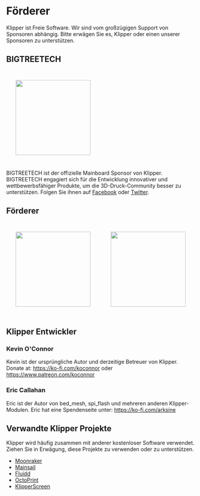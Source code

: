 # Förderer

Klipper ist Freie Software. Wir sind vom großzügigen Support von Sponsoren abhängig. Bitte erwägen Sie es, Klipper oder einen unserer Sponsoren zu unterstützen.

## BIGTREETECH

[<img src="./img/sponsors/BTT_BTT.png" width="200" style="margin:25px"/>](https://bigtree-tech.com/collections/all-products)

BIGTREETECH ist der offizielle Mainboard Sponsor von Klipper. BIGTREETECH engagiert sich für die Entwicklung innovativer und wettbewerbsfähiger Produkte, um die 3D-Druck-Community besser zu unterstützen. Folgen Sie ihnen auf [Facebook](https://www.facebook.com/BIGTREETECH) oder [Twitter](https://twitter.com/BigTreeTech).

## Förderer

[<img src="./img/sponsors/obico-light-horizontal.png" width="200" style="margin:25px" />](https://obico.io/klipper.html?source=klipper_sponsor) [<img src="./img/sponsors/peopoly-logo.png" width="200" style="margin:25px" />](https://peopoly.net)

## Klipper Entwickler

### Kevin O'Connor

Kevin ist der ursprüngliche Autor und derzeitige Betreuer von Klipper. Donate at: <https://ko-fi.com/koconnor> oder <https://www.patreon.com/koconnor>

### Eric Callahan

Eric ist der Autor von bed_mesh, spi_flash und mehreren anderen Klipper-Modulen. Eric hat eine Spendenseite unter: <https://ko-fi.com/arksine>

## Verwandte Klipper Projekte

Klipper wird häufig zusammen mit anderer kostenloser Software verwendet. Ziehen Sie in Erwägung, diese Projekte zu verwenden oder zu unterstützen.

* [Moonraker](https://github.com/Arksine/moonraker)
* [Mainsail](https://github.com/mainsail-crew/mainsail)
* [Fluidd](https://github.com/fluidd-core/fluidd)
* [OctoPrint](https://octoprint.org/)
* [KlipperScreen](https://github.com/jordanruthe/KlipperScreen)
